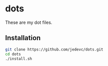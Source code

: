 # dots

These are my dot files.

## Installation

```bash
git clone https://github.com/jedevc/dots.git
cd dots
./install.sh
```
